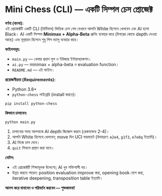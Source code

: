 # Mini Chess (CLI) — একটি সিম্পল চেস প্রোজেক্ট

**বর্ণনা (বাংলা):**  
এই প্রোজেক্টটি একটি CLI (টার্মিনাল) ভিত্তিক চেস গেম যেখানে আপনি White হিসেবে খেলবেন এবং AI হলো Black। AI একটি সিম্পল **Minimax + Alpha-Beta** প্রুনিং ব্যবহার করে (উপরের কোডে depth দেওয়া আছে) এবং মূল্যায়ন হিসেবে শুধু পিস ভ্যালু ব্যবহার করে।

**ফাইলসমূহ:**  
- `main.py` — খেলার প্রধান লুপ ও ইউজার ইন্টারঅ্যাকশন।  
- `ai.py` — minimax + alpha-beta ও evaluation function।  
- `README.md` — এই ফাইল।

**প্রয়োজনীয়তা (Requirements):**  
- Python 3.8+  
- `python-chess` লাইব্রেরি (install করতে):
```bash
pip install python-chess
```

**কিভাবে চালাবেন:**  
```bash
python main.py
```
1. চালানোর সময় আপনাকে AI depth জিজ্ঞেস করবে (রেকমন্ডেড 2-4)।  
2. আপনি White হিসেবে খেলবেন; move দিন UCI ফরম্যাটে (উদাহরণ: `e2e4`, `g1f3`, `e7e8q` ইত্যাদি)।  
3. AI নিজে চাল দেবে।  
4. `quit` লিখলে প্রস্থান করা যাবে।

**নোটস:**  
- এই প্রোজেক্টটি শিক্ষামূলক উদ্দেশ্যে; AI খুব শক্তিশালী নয়।  
- উন্নত করতে পারেন: position evaluation improve করা, opening book যোগ করা, iterative deepening, transposition table ইত্যাদি।

**আনন্দ করে বানাবেন ও পরিবর্তন করবেন — শুভকামনা!**
